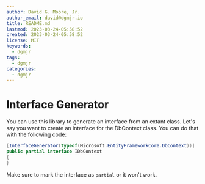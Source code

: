 ```yaml
---
author: David G. Moore, Jr.
author_email: david@dgmjr.io
title: README.md
lastmod: 2023-03-24-05:58:52
created: 2023-03-24-05:58:52
license: MIT
keywords:
  - dgmjr
tags:
  - dgmjr
categories:
  - dgmjr
---
```


# Interface Generator

You can use this library to generate an interface from an extant class.  Let's say you want to create an interface for the DbContext class.  You can do that with the following code:

```csharp
[InterfaceGenerator(typeof(Microsoft.EntityFrameworkCore.DbContext))]
public partial interface IDbContext
{
}
```

Make sure to mark the interface as `partial` or it won't work.
